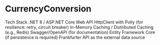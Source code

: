 # CurrencyConversion
Tech Stack
.NET 8 / ASP.NET Core Web API
HttpClient with Polly (for resilience: retry, circuit breaker)
In-Memory Caching / Distributed Caching (e.g., Redis)
Swagger/OpenAPI (for documentation)
Entity Framework Core (if persistence is required)
Frankfurter API as the external data source
